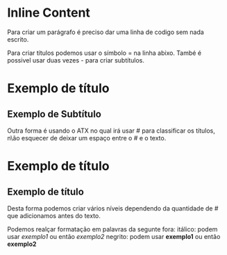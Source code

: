 Inline Content
==

Para criar um parágrafo é preciso dar uma linha de codigo sem nada escrito.

Para criar títulos podemos usar o símbolo = na linha abixo. També é possivel usar duas vezes - para criar subtítulos.

Exemplo de título 
==

Exemplo de Subtítulo
--

Outra forma é usando o ATX no qual irá usar # para classificar os títulos, n\ão esquecer de deixar um espaço entre o # e o texto.

# Exemplo de título

## Exemplo de título

Desta forma podemos criar vários níveis dependendo da quantidade de # que adicionamos antes do texto.

Podemos realçar formatação em palavras da segunte fora:
itálico: podem usar _exemplo1_ ou então *exemplo2*
negrito: podem usar __exemplo1__ ou então **exemplo2**

